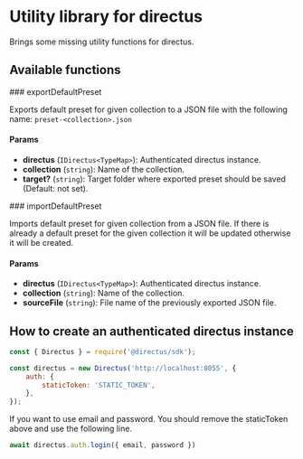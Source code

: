 # Utility library for directus

Brings some missing utility functions for directus.

## Available functions

### exportDefaultPreset

Exports default preset for given collection to a JSON file with the following name: `preset-<collection>.json`

#### Params

* **directus** (`IDirectus<TypeMap>`): Authenticated directus instance.
* **collection** (`string`): Name of the collection.
* **target?** (`string`): Target folder where exported preset should be saved (Default: not set).

### importDefaultPreset

Imports default preset for given collection from a JSON file.
If there is already a default preset for the given collection it will be updated otherwise it will be created.

#### Params

* **directus** (`IDirectus<TypeMap>`): Authenticated directus instance.
* **collection** (`string`): Name of the collection.
* **sourceFile** (`string`): File name of the previously exported JSON file.

## How to create an authenticated directus instance

```js
const { Directus } = require('@directus/sdk');

const directus = new Directus('http://localhost:8055', {
    auth: {
        staticToken: 'STATIC_TOKEN',
    },
});
```

If you want to use email and password. You should remove the staticToken above and use the following line.

```js
await directus.auth.login({ email, password })
```

